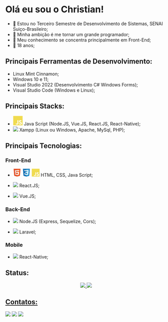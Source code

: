 # Olá eu sou o Christian!

- 🔭 Estou no Terceiro Semestre de Desenvolvimento de Sistemas, SENAI Suiço-Brasileiro; 
- 🌱 Minha ambição é me tornar um grande programador;
- 🌆 Meu conhecimento se concentra principalmente em Front-End;
- 🤔 18 anos;

## Principais Ferramentas de Desenvolvimento: 

- Linux Mint Cinnamon;
- Windows 10 e 11; 
- Visual Studio 2022 (Desenvolvimento C# Windows Forms);
- Visual Studio Code (Windows e Linux);

## Principais Stacks:

- <img src="https://raw.githubusercontent.com/devicons/devicon/master/icons/javascript/javascript-plain.svg" width="30" /> Java Script (Node.JS, Vue.JS, React.JS, React-Native);
- <img src="https://cdn.jsdelivr.net/gh/devicons/devicon/icons/apache/apache-original.svg" width="30"/> Xampp (Linux ou Windows, Apache, MySql, PHP);

## Principais Tecnologias:

### Front-End


-   <div style="display:inline-block">
    <img width="25" src="https://raw.githubusercontent.com/devicons/devicon/master/icons/html5/html5-original.svg"/>
    <img width="25" src="https://raw.githubusercontent.com/devicons/devicon/master/icons/css3/css3-original.svg"/>
    <img width="25" src="https://raw.githubusercontent.com/devicons/devicon/master/icons/javascript/javascript-plain.svg"/>
    </div> HTML, CSS, Java Script;

- <img width="25" src='https://cdn.jsdelivr.net/gh/devicons/devicon/icons/react/react-original-wordmark.svg'/> React.JS;

- <img width="25" src='https://cdn.jsdelivr.net/gh/devicons/devicon/icons/vuejs/vuejs-original.svg'/> Vue.JS;


### Back-End

- <img width="25" src="https://cdn.jsdelivr.net/gh/devicons/devicon/icons/nodejs/nodejs-original.svg"/>
    Node.JS (Express, Sequelize, Cors);

- <img width="25" src="https://cdn.jsdelivr.net/gh/devicons/devicon/icons/laravel/laravel-plain-wordmark.svg"/> Laravel;

### Mobile
- <img width="25" src="https://cdn.jsdelivr.net/gh/devicons/devicon/icons/react/react-original-wordmark.svg"> React-Native;

## Status:

<div align="center">
  <a href="https://github.com/ChristianDev123">
  <img height="180em" src="https://github-readme-stats.vercel.app/api?username=ChristianDev123&show_icons=true&theme=dark&include_all_commits=true&count_private=true"/>
  <img height="180em" src="https://github-readme-stats.vercel.app/api/top-langs/?username=ChristianDev123&layout=compact&langs_count=7&theme=dark"/>
</div>

## Contatos: 

<div> 
  <a href="https://www.instagram.com/christian_l.s" target="_blank"><img src="https://img.shields.io/badge/-Instagram-%23E4405F?style=for-the-badge&logo=instagram&logoColor=white" target="_blank"></a>
  <a href = "mailto:christian.lima999@gmail.com"><img src="https://img.shields.io/badge/-Gmail-%23333?style=for-the-badge&logo=gmail&logoColor=white" target="_blank"></a>
  <a href="https://www.linkedin.com/in/christian-santana-040821214" target="_blank"><img src="https://img.shields.io/badge/-LinkedIn-%230077B5?style=for-the-badge&logo=linkedin&logoColor=white" target="_blank"></a>   
</div>

